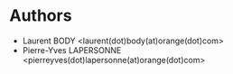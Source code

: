 # Authors

* Laurent BODY <laurent(dot)body(at)orange(dot)com>
* Pierre-Yves LAPERSONNE <pierreyves(dot)lapersonne(at)orange(dot)com>
